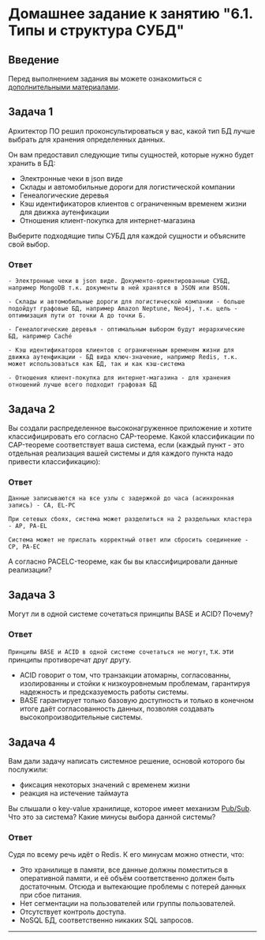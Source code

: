 # Домашнее задание к занятию "6.1. Типы и структура СУБД"

## Введение

Перед выполнением задания вы можете ознакомиться с 
[дополнительными материалами](https://github.com/netology-code/virt-homeworks/tree/master/additional/README.md).

## Задача 1

Архитектор ПО решил проконсультироваться у вас, какой тип БД 
лучше выбрать для хранения определенных данных.

Он вам предоставил следующие типы сущностей, которые нужно будет хранить в БД:

- Электронные чеки в json виде
- Склады и автомобильные дороги для логистической компании
- Генеалогические деревья
- Кэш идентификаторов клиентов с ограниченным временем жизни для движка аутенфикации
- Отношения клиент-покупка для интернет-магазина

Выберите подходящие типы СУБД для каждой сущности и объясните свой выбор.

### Ответ
```text
- Электронные чеки в json виде. Документо-ориентированные СУБД, например MongoDB т.к. документы в ней хранятся в JSON или BSON.
```
```text
- Склады и автомобильные дороги для логистической компании - больше подойдут графовые БД, например Amazon Neptune, Neo4j, т.к. цель - оптимизация пути от точки А до точки Б.
```
```text
- Генеалогические деревья - оптимальным выбором будут иерархические БД, например Caché
```
```text
- Кэш идентификаторов клиентов с ограниченным временем жизни для движка аутенфикации - БД вида ключ-значение, например Redis, т.к. может использоваться как БД, так и как кэш-система
```
```text
- Отношения клиент-покупка для интернет-магазина - для хранения отношений лучше всего подходит графовая БД
```

## Задача 2

Вы создали распределенное высоконагруженное приложение и хотите классифицировать его согласно 
CAP-теореме. Какой классификации по CAP-теореме соответствует ваша система, если 
(каждый пункт - это отдельная реализация вашей системы и для каждого пункта надо привести классификацию):

### Ответ

```text
Данные записываются на все узлы с задержкой до часа (асинхронная запись) - CA, EL-PC
```
```text
При сетевых сбоях, система может разделиться на 2 раздельных кластера - AP, PA-EL
```
```text
Система может не прислать корректный ответ или сбросить соединение - CP, PA-EC
```

А согласно PACELC-теореме, как бы вы классифицировали данные реализации?

## Задача 3

Могут ли в одной системе сочетаться принципы BASE и ACID? Почему?

### Ответ
`Принципы BASE и ACID в одной системе сочетаться не могут`, т.к. эти принципы противоречат друг другу.
- ACID говорит о том, что транзакции атомарны, согласованны, изолированны и стойки к низкоуровнемым проблемам, гарантируя надежность и предсказуемость работы системы.
- BASE гарантирует только базовую доступность и только в конечном итоге даёт согласованность данных, позволяя создавать высокопроизводительные системы.

## Задача 4

Вам дали задачу написать системное решение, основой которого бы послужили:

- фиксация некоторых значений с временем жизни
- реакция на истечение таймаута

Вы слышали о key-value хранилище, которое имеет механизм [Pub/Sub](https://habr.com/ru/post/278237/). 
Что это за система? Какие минусы выбора данной системы?

### Ответ

Судя по всему речь идёт о Redis. К его минусам можно отнести, что:
- Это хранилище в памяти, все данные должны поместиться в оперативной памяти, и её объём соответственно должен быть достаточным. Отсюда и вытекающие проблемы с потерей данных при сбое питания.
- Нет сегментации на пользователей или группы пользователей. 
- Отсутствует контроль доступа.
- NoSQL БД, соответственно никаких SQL запросов.

---